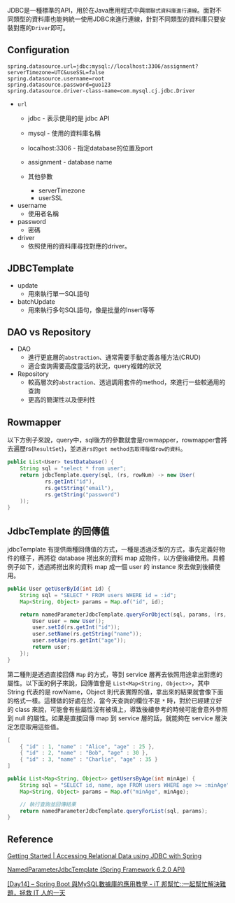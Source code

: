 
JDBC是一種標準的API，用於在Java應用程式中與`關聯式資料庫進行連線`。面對不同類型的資料庫也能夠統一使用JDBC來進行連線，針對不同類型的資料庫只要安裝對應的`Driver`即可。

## Configuration

```
spring.datasource.url=jdbc:mysql://localhost:3306/assignment?serverTimezone=UTC&useSSL=false  
spring.datasource.username=root  
spring.datasource.password=guo123  
spring.datasource.driver-class-name=com.mysql.cj.jdbc.Driver
```


+ `url`
	+ jdbc - 表示使用的是 jdbc API
	+ mysql - 使用的資料庫名稱
	+ localhost:3306 - 指定database的位置及port
	+ assignment - database name

	+ 其他參數
		+ serverTimezone
		+ userSSL
+ username
	+ 使用者名稱
+ password
	+ 密碼
+ driver
	+ 依照使用的資料庫尋找對應的driver。

## JDBCTemplate


+ update
	+ 用來執行單一SQL語句
+ batchUpdate
	+ 用來執行多句SQL語句，像是批量的Insert等等
## DAO vs Repository

+ DAO
	+ 進行更底層的`abstraction`、通常需要手動定義各種方法(CRUD)
	+ 適合查詢需要高度靈活的狀況，query複雜的狀況
+ Repository
	+ 較高層次的`abstraction`、透過調用套件的method，來進行一些較通用的查詢
	+ 更高的簡潔性以及便利性


## Rowmapper 

以下方例子來說，query中，sql後方的參數就會是rowmapper，rowmapper會將去遍歷rs(`ResultSet`)，並`透過rs的get method去取得每個row的資料`。
```java
public List<User> testDatabase() {  
    String sql = "select * from user";  
    return jdbcTemplate.query(sql, (rs, rowNum) -> new User(  
            rs.getInt("id"),  
            rs.getString("email"),  
            rs.getString("password")  
    ));  
}
```


## JdbcTemplate 的回傳值

jdbcTemplate 有提供兩種回傳值的方式，一種是透過泛型的方式，事先定義好物件的樣子，再將從 database 撈出來的資料 map 成物件，以方便後續使用。具體例子如下，透過將撈出來的資料 map 成一個 user 的 instance 來去做到後續使用。 

```java
public User getUserById(int id) {
    String sql = "SELECT * FROM users WHERE id = :id";
    Map<String, Object> params = Map.of("id", id);

    return namedParameterJdbcTemplate.queryForObject(sql, params, (rs, rowNum) -> {
        User user = new User();
        user.setId(rs.getInt("id"));
        user.setName(rs.getString("name"));
        user.setAge(rs.getInt("age"));
        return user;
    });
}
```

第二種則是透過直接回傳 `Map` 的方式，等到 service 層再去依照用途拿出對應的屬性。以下面的例子來說，回傳值會是 `List<Map<String, Object>>`，其中 String 代表的是 rowName，Object 則代表實際的值，拿出來的結果就會像下面的格式一樣。這樣做的好處在於，當今天查詢的欄位不是 `*` 時，對於已經建立好的 class 來說，可能會有些屬性沒有被填上，導致後續參考的時候可能會意外參照到 null 的屬性。如果是直接回傳 map 到 service 層的話，就能夠在 service 層決定怎麼取用這些值。

```java
[
    { "id" : 1, "name" : "Alice", "age" : 25 },
    { "id" : 2, "name" : "Bob", "age" : 30 },
    { "id" : 3, "name" : "Charlie", "age" : 35 }
]
```

```java
public List<Map<String, Object>> getUsersByAge(int minAge) {
    String sql = "SELECT id, name, age FROM users WHERE age >= :minAge";
    Map<String, Object> params = Map.of("minAge", minAge);

    // 執行查詢並回傳結果
    return namedParameterJdbcTemplate.queryForList(sql, params);
}
```


## Reference

[Getting Started | Accessing Relational Data using JDBC with Spring](https://spring.io/guides/gs/relational-data-access)

[NamedParameterJdbcTemplate (Spring Framework 6.2.0 API)](https://docs.spring.io/spring-framework/docs/current/javadoc-api/org/springframework/jdbc/core/namedparam/NamedParameterJdbcTemplate.html)

[[Day14] – Spring Boot 與MySQL數據庫的應用教學 - iT 邦幫忙::一起幫忙解決難題，拯救 IT 人的一天](https://ithelp.ithome.com.tw/articles/10217667?sc=rss.iron)
